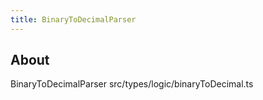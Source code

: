 ```yaml
---
title: BinaryToDecimalParser
---
```


## About

BinaryToDecimalParser src/types/logic/binaryToDecimal.ts
